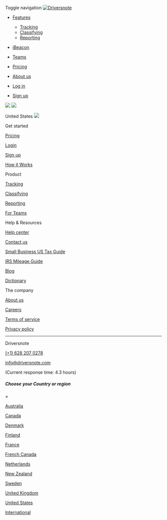 Toggle navigation [![Driversnote](https://d2mcx4odt2tts0.cloudfront.net/assets/logo-green-65c4d5d253aadb703cbf2b7daeda217a808f2c1865b2ca42aff30b141691b43f.svg)](https://www.driversnote.com/)

* [Features](#)
    * [Tracking](https://www.driversnote.com/tracking)
    * [Classifying](https://www.driversnote.com/classifying)
    * [Reporting](https://www.driversnote.com/reporting)
* [iBeacon](https://www.driversnote.com/ibeacon)
* [Teams](https://www.driversnote.com/for-teams)
* [Pricing](https://www.driversnote.com/pricing)
* [About us](https://www.driversnote.com/about)

* [Log in](https://www.driversnote.com/users/sign_in)
* [Sign up](https://www.driversnote.com/users/sign_up)

[![](/vite/assets/google-play-button-outline.e7dccca9.svg)](https://play.google.com/store/apps/details?id=com.driversnote.driversnote&hl=en&gl=US) [![](/vite/assets/ios-button-outline.ecb5d2ee.svg)](https://apps.apple.com/us/app/mileage-tracker-by-driversnote/id924418916)

United States ![](https://d2mcx4odt2tts0.cloudfront.net/vite/assets/chevron-down.566b407b.svg) 

Get started

[Pricing](https://www.driversnote.com/pricing)

[Login](https://www.driversnote.com/users/sign_in)

[Sign up](https://www.driversnote.com/users/sign_up)

[How it Works](https://www.driversnote.com/how-it-works)

Product

[Tracking](https://www.driversnote.com/tracking)

[Classifying](https://www.driversnote.com/classifying)

[Reporting](https://www.driversnote.com/reporting)

[For Teams](https://www.driversnote.com/for-teams)

Help & Resources

[Help center](https://driversnote.helpscoutdocs.com/)

[Contact us](javascript:void(0);)

[Small Business US Tax Guide](https://www.driversnote.com/small-business-tax-guide-us)

[IRS Mileage Guide](https://www.driversnote.com/irs-mileage-guide)

[Blog](https://www.driversnote.com/blog)

[Dictionary](https://www.driversnote.com/dictionary)

The company

[About us](https://www.driversnote.com/about)

[Careers](https://www.driversnote.com/careers)

[Terms of service](https://www.driversnote.com/terms-of-service)

[Privacy policy](https://www.driversnote.com/privacy-policy)

* * *

Driversnote

[(+1) 628 207 0278](tel:+16282070278)

[info@driversnote.com](mailto:info@driversnote.com)

(Current response time: 4.3 hours)

[](https://www.linkedin.com/company/driversnote)

##### Choose your Country or region

×

[Australia](https://www.driversnote.com.au/terms-of-service)

[Canada](https://www.driversnote.ca/terms-of-service)

[Denmark](https://www.driversnote.dk/betingelser)

[Finland](https://www.driversnote.fi/palvelun%20k%C3%A4ytt%C3%B6ehdot)

[France](https://www.driversnote.fr/conditions-de-service)

[French Canada](https://www.fr.driversnote.ca/conditions-de-service)

[Netherlands](https://www.driversnote.nl/servicevoorwaarden)

[New Zealand](https://www.driversnote.co.nz/terms-of-service)

[Sweden](https://www.driversnote.se/avtalsvillkor)

[United Kingdom](https://www.driversnote.co.uk/terms-of-service)

[United States](https://www.driversnote.com/terms-of-service)

[International](https://www.driversnote.com/terms-of-service)